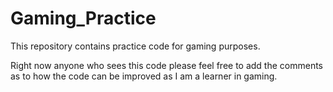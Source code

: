 # Gaming_Practice
This repository contains practice code for gaming purposes.

Right now anyone who sees this code please feel free to 
add the comments as to how the code can be improved as I am a learner in gaming.

